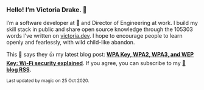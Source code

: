 ### Hello! I’m Victoria Drake. 👋

I’m a software developer at 💜 and Director of Engineering at work. I build my skill stack in public and share open source knowledge through the 105303 words I’ve written on [victoria.dev](https://victoria.dev). I hope to encourage people to learn openly and fearlessly, with wild child-like abandon.

This 🦔 says they 👍 my latest blog post: **[WPA Key, WPA2, WPA3, and WEP Key: Wi-Fi security explained](https://victoria.dev/blog/wpa-key-wpa2-wpa3-and-wep-key-wi-fi-security-explained/)**. If you agree, you can subscribe to my [📡 **blog RSS**](https://victoria.dev/index.xml).

<sub>Last updated by magic on 25 Oct 2020.</sub>
